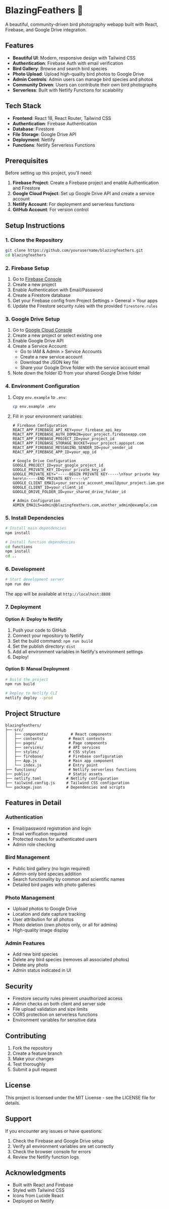 # BlazingFeathers 🦅

A beautiful, community-driven bird photography webapp built with React, Firebase, and Google Drive integration.

## Features

- **Beautiful UI**: Modern, responsive design with Tailwind CSS
- **Authentication**: Firebase Auth with email verification
- **Bird Gallery**: Browse and search bird species
- **Photo Upload**: Upload high-quality bird photos to Google Drive
- **Admin Controls**: Admin users can manage bird species and photos
- **Community Driven**: Users can contribute their own bird photographs
- **Serverless**: Built with Netlify Functions for scalability

## Tech Stack

- **Frontend**: React 18, React Router, Tailwind CSS
- **Authentication**: Firebase Authentication
- **Database**: Firestore
- **File Storage**: Google Drive API
- **Deployment**: Netlify
- **Functions**: Netlify Serverless Functions

## Prerequisites

Before setting up this project, you'll need:

1. **Firebase Project**: Create a Firebase project and enable Authentication and Firestore
2. **Google Cloud Project**: Set up Google Drive API and create a service account
3. **Netlify Account**: For deployment and serverless functions
4. **GitHub Account**: For version control

## Setup Instructions

### 1. Clone the Repository

```bash
git clone https://github.com/yourusername/blazingfeathers.git
cd blazingfeathers
```

### 2. Firebase Setup

1. Go to [Firebase Console](https://console.firebase.google.com/)
2. Create a new project
3. Enable Authentication with Email/Password
4. Create a Firestore database
5. Get your Firebase config from Project Settings > General > Your apps
6. Update the Firestore security rules with the provided `firestore.rules`

### 3. Google Drive Setup

1. Go to [Google Cloud Console](https://console.cloud.google.com/)
2. Create a new project or select existing one
3. Enable Google Drive API
4. Create a Service Account:
   - Go to IAM & Admin > Service Accounts
   - Create a new service account
   - Download the JSON key file
   - Share your Google Drive folder with the service account email
5. Note down the folder ID from your shared Google Drive folder

### 4. Environment Configuration

1. Copy `env.example` to `.env`:
   ```bash
   cp env.example .env
   ```

2. Fill in your environment variables:
   ```env
   # Firebase Configuration
   REACT_APP_FIREBASE_API_KEY=your_firebase_api_key
   REACT_APP_FIREBASE_AUTH_DOMAIN=your_project.firebaseapp.com
   REACT_APP_FIREBASE_PROJECT_ID=your_project_id
   REACT_APP_FIREBASE_STORAGE_BUCKET=your_project.appspot.com
   REACT_APP_FIREBASE_MESSAGING_SENDER_ID=your_sender_id
   REACT_APP_FIREBASE_APP_ID=your_app_id

   # Google Drive Configuration
   GOOGLE_PROJECT_ID=your_google_project_id
   GOOGLE_PRIVATE_KEY_ID=your_private_key_id
   GOOGLE_PRIVATE_KEY="-----BEGIN PRIVATE KEY-----\nYour private key here\n-----END PRIVATE KEY-----\n"
   GOOGLE_CLIENT_EMAIL=your_service_account_email@your_project.iam.gserviceaccount.com
   GOOGLE_CLIENT_ID=your_client_id
   GOOGLE_DRIVE_FOLDER_ID=your_shared_drive_folder_id

   # Admin Configuration
   ADMIN_EMAILS=admin@blazingfeathers.com,another_admin@example.com
   ```

### 5. Install Dependencies

```bash
# Install main dependencies
npm install

# Install function dependencies
cd functions
npm install
cd ..
```

### 6. Development

```bash
# Start development server
npm run dev
```

The app will be available at `http://localhost:8888`

### 7. Deployment

#### Option A: Deploy to Netlify

1. Push your code to GitHub
2. Connect your repository to Netlify
3. Set the build command: `npm run build`
4. Set the publish directory: `dist`
5. Add all environment variables in Netlify's environment settings
6. Deploy!

#### Option B: Manual Deployment

```bash
# Build the project
npm run build

# Deploy to Netlify CLI
netlify deploy --prod
```

## Project Structure

```
blazingfeathers/
├── src/
│   ├── components/          # React components
│   ├── contexts/           # React contexts
│   ├── pages/              # Page components
│   ├── services/           # API services
│   ├── styles/             # CSS styles
│   ├── firebase/           # Firebase configuration
│   ├── App.js              # Main app component
│   └── index.js            # Entry point
├── functions/              # Netlify serverless functions
├── public/                 # Static assets
├── netlify.toml           # Netlify configuration
├── tailwind.config.js     # Tailwind CSS configuration
└── package.json           # Dependencies and scripts
```

## Features in Detail

### Authentication
- Email/password registration and login
- Email verification required
- Protected routes for authenticated users
- Admin role checking

### Bird Management
- Public bird gallery (no login required)
- Admin-only bird species addition
- Search functionality by common and scientific names
- Detailed bird pages with photo galleries

### Photo Management
- Upload photos to Google Drive
- Location and date capture tracking
- User attribution for all photos
- Photo deletion (own photos only, or all for admins)
- High-quality image display

### Admin Features
- Add new bird species
- Delete any bird species (removes all associated photos)
- Delete any photo
- Admin status indicated in UI

## Security

- Firestore security rules prevent unauthorized access
- Admin checks on both client and server side
- File upload validation and size limits
- CORS protection on serverless functions
- Environment variables for sensitive data

## Contributing

1. Fork the repository
2. Create a feature branch
3. Make your changes
4. Test thoroughly
5. Submit a pull request

## License

This project is licensed under the MIT License - see the LICENSE file for details.

## Support

If you encounter any issues or have questions:

1. Check the Firebase and Google Drive setup
2. Verify all environment variables are set correctly
3. Check the browser console for errors
4. Review the Netlify function logs

## Acknowledgments

- Built with React and Firebase
- Styled with Tailwind CSS
- Icons from Lucide React
- Deployed on Netlify 